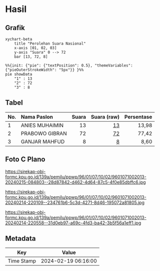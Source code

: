# Hasil

## Grafik

```mermaid
xychart-beta
    title "Perolehan Suara Nasional"
    x-axis [01, 02, 03]
    y-axis "Suara" 0 --> 72
    bar [13, 72, 8]
```

```mermaid
%%{init: {"pie": {"textPosition": 0.5}, "themeVariables": {"pieOuterStrokeWidth": "5px"}} }%%
pie showData
    "1" : 13
    "2" : 72
    "3" : 8
```

## Tabel

| No. | Nama Paslon    | Suara | Suara (raw) | Persentase |
|:--- |:-------------- | -----:| -----------:| ----------:|
| 1   | ANIES MUHAIMIN | 13    | [13][p-1]   | 13,98      |
| 2   | PRABOWO GIBRAN | 72    | [72][p-2]   | 77,42      |
| 3   | GANJAR MAHFUD  | 8     | [8][p-3]    | 8,60       |


[p-1]: https://github.com/gigit-pemilu/pemilu-2024/blob/main/pilpres/hitung-suara/sub/96-papua-barat-daya/sub/01-sorong/sub/07-aimas/sub/1002-malawili/sub/013-tps/sub/paslon-1.txt
[p-2]: https://github.com/gigit-pemilu/pemilu-2024/blob/main/pilpres/hitung-suara/sub/96-papua-barat-daya/sub/01-sorong/sub/07-aimas/sub/1002-malawili/sub/013-tps/sub/paslon-2.txt
[p-3]: https://github.com/gigit-pemilu/pemilu-2024/blob/main/pilpres/hitung-suara/sub/96-papua-barat-daya/sub/01-sorong/sub/07-aimas/sub/1002-malawili/sub/013-tps/sub/paslon-3.txt

## Foto C Plano

https://sirekap-obj-formc.kpu.go.id/139a/pemilu/ppwp/96/01/07/10/02/9601071002013-20240215-084803--28d87842-d462-4d64-87c5-4f0e85dbffc6.jpg

https://sirekap-obj-formc.kpu.go.id/139a/pemilu/ppwp/96/01/07/10/02/9601071002013-20240214-220109--234761b6-5c3d-4271-8d46-195072a81805.jpg

https://sirekap-obj-formc.kpu.go.id/139a/pemilu/ppwp/96/01/07/10/02/9601071002013-20240214-220558--31d0eb97-a69c-4fd3-ba42-3b5f56a1eff1.jpg


## Metadata

| Key        | Value               |
| ---------- | ------------------- |
| Time Stamp | 2024-02-19 06:16:00 |



